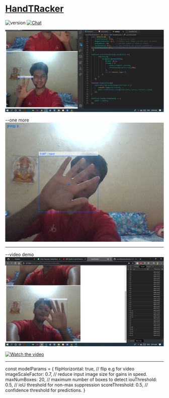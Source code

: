 # [HandTRacker](https://chiraghs.me)

![version](https://img.shields.io/badge/version-1.0-blue.svg)   [![Chat](https://img.shields.io/badge/chat-on%20instagram-7289da.svg)](https://www.instagram.com/chirag_hs_/?hl=en)

![Product Gif](/images/main.png)




--one more 
![Product Gif](/images/sub.png)


------------------------------------------------------------


--video demo
[![Watch the video](/images/video.png)](/videos/roar.mp4)

[![Watch the video](https://i.imgur.com/vKb2F1B.png)](https://youtu.be/vt5fpE0bzSY)





------------------------------------------------------------



const modelParams = {
    flipHorizontal: true,   // flip e.g for video 
    imageScaleFactor: 0.7,  // reduce input image size for gains in speed.
    maxNumBoxes: 20,        // maximum number of boxes to detect
    iouThreshold: 0.5,      // ioU threshold for non-max suppression
    scoreThreshold: 0.5,    // confidence threshold for predictions.
  }

